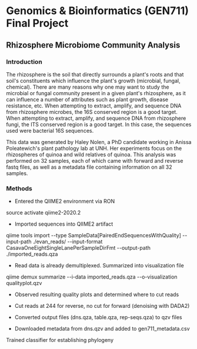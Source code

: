 # Genomics & Bioinformatics (GEN711) Final Project
## Rhizosphere Microbiome Community Analysis

### Introduction
The rhizosphere is the soil that directly surrounds a plant's roots and that soil's constituents which influence the plant's growth (microbial, fungal, chemical). There are many reasons why one may want to study the microbial or fungal community present in a given plant's rhizosphere, as it can influence a number of attributes such as plant growth, disease resistance, etc. When attempting to extract, amplify, and sequence DNA from rhizosphere microbes, the 16S conserved region is a good target. When attempting to extract, amplify, and sequence DNA from rhizosphere fungi, the ITS conserved region is a good target. In this case, the sequences used were bacterial 16S sequences.

This data was generated by Haley Nolen, a PhD candidate working in Anissa Poleatewich's plant pathology lab at UNH. Her experiments focus on the rhizospheres of quinoa and wild relatives of quinoa. This analysis was performed on 32 samples, each of which came with forward and reverse fastq files, as well as a metadata file containing information on all 32 samples.
### Methods

* Entered the QIIME2 environment via RON

source activate qiime2-2020.2

* Imported sequences into QIIME2 artifact

qiime tools import --type SampleData[PairedEndSequencesWithQuality] --input-path ./evan_reads/ --input-format CasavaOneEightSingleLanePerSampleDirFmt --output-path ./imported_reads.qza

* Read data is already demultiplexed. Summarized into visualization file

qiime demux summarize --i-data imported_reads.qza --o-visualization qualityplot.qzv

* Observed resulting quality plots and determined where to cut reads

* Cut reads at 244 for reverse, no cut for forward (denoising with DADA2)

* Converted output files (dns.qza, table.qza, rep-seqs.qza) to qzv files

* Downloaded metadata from dns.qzv and added to gen711_metadata.csv

Trained classifier for establishing phylogeny
